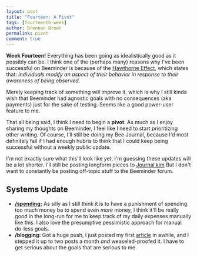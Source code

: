 ```yaml
---
layout: post
title: "Fourteen: A Pivot"
tags: [fourteenth-week]
author: Brennan Brown
permalink: pivot
comment: true
---
```


**Week Fourteen!** Everything has been going as idealistically good as it possibly can be. I think one of the (perhaps many) reasons why I've been successful on Beeminder is because of the [Hawthorne Effect](https://en.wikipedia.org/wiki/Hawthorne_effect), which states that: *individuals modify an aspect of their behavior in response to their awareness of being observed*. 

Merely keeping track of something will improve it, which is why I still kinda wish that Beeminder had agnostic goals with no consequences (aka payments) just for the sake of testing. Seems like a good power-user feature to me.

That all being said, I think I need to begin a **pivot**. As much as I enjoy sharing my thoughts on Beeminder, I feel like I need to start prioritizing other writing. Of course, I'll still be doing my Bee Journal, because I'd most definitely fail if I had enough hubris to think that I could keep being successful without a weekly public update.

I'm not exactly sure what this'll look like yet, I'm guessing these updates will be a lot shorter. I'll still be posting longform pieces to [Journal kim](https://journal.kim/) But I don't want to constantly be posting off-topic stuff to the Beeminder forum.  

## Systems Update

* [**/spending:**](https://beeminder.com/brennanbrown/spending) As silly as I still think it is to have a punishment of spending too much money be to spend even *more* money, I think it'll be really good in the long-run for me to keep track of my daily expenses manually like this. I also love the presumptive pessimistic approach for manual do-less goals.
* **/blogging:** Got a huge push, I just posted my first [article](https://notebook.casa/24-Be-Noteworthy) in awhile, and I stepped it up to two posts a month *and* weaseled-proofed it. I have to get serious about the goals that are serious to me.